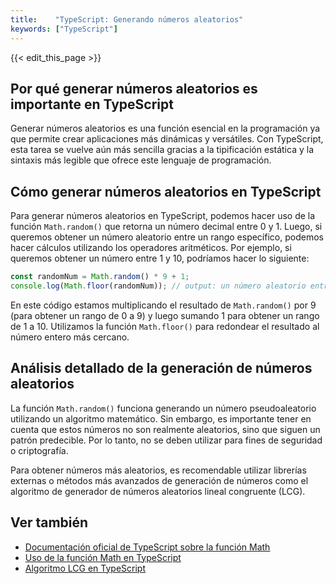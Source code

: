 ```yaml
---
title:    "TypeScript: Generando números aleatorios"
keywords: ["TypeScript"]
---
```


{{< edit_this_page >}}

## Por qué generar números aleatorios es importante en TypeScript

Generar números aleatorios es una función esencial en la programación ya que permite crear aplicaciones más dinámicas y versátiles. Con TypeScript, esta tarea se vuelve aún más sencilla gracias a la tipificación estática y la sintaxis más legible que ofrece este lenguaje de programación.

## Cómo generar números aleatorios en TypeScript

Para generar números aleatorios en TypeScript, podemos hacer uso de la función `Math.random()` que retorna un número decimal entre 0 y 1. Luego, si queremos obtener un número aleatorio entre un rango específico, podemos hacer cálculos utilizando los operadores aritméticos. Por ejemplo, si queremos obtener un número entre 1 y 10, podríamos hacer lo siguiente:

```TypeScript
const randomNum = Math.random() * 9 + 1;
console.log(Math.floor(randomNum)); // output: un número aleatorio entre 1 y 10
```

En este código estamos multiplicando el resultado de `Math.random()` por 9 (para obtener un rango de 0 a 9) y luego sumando 1 para obtener un rango de 1 a 10. Utilizamos la función `Math.floor()` para redondear el resultado al número entero más cercano.

## Análisis detallado de la generación de números aleatorios

La función `Math.random()` funciona generando un número pseudoaleatorio utilizando un algoritmo matemático. Sin embargo, es importante tener en cuenta que estos números no son realmente aleatorios, sino que siguen un patrón predecible. Por lo tanto, no se deben utilizar para fines de seguridad o criptografía.

Para obtener números más aleatorios, es recomendable utilizar librerías externas o métodos más avanzados de generación de números como el algoritmo de generador de números aleatorios lineal congruente (LCG).

## Ver también
- [Documentación oficial de TypeScript sobre la función Math](https://www.typescriptlang.org/docs/handbook/stdlib.html#math)
- [Uso de la función Math en TypeScript](https://superuser.com/questions/1426772/how-to-use-the-math-function-in-typescript)
- [Algoritmo LCG en TypeScript](https://www.npmjs.com/package/@stefanzweifel/ts-random)
